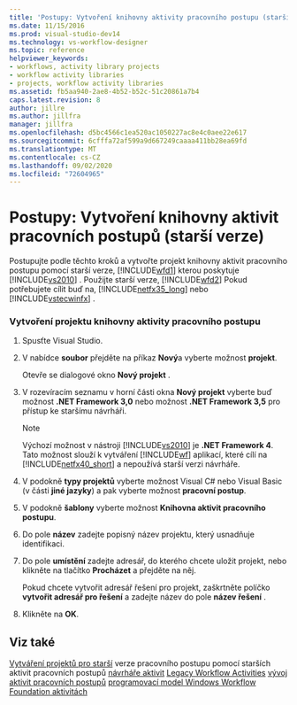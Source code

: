 ```yaml
---
title: 'Postupy: Vytvoření knihovny aktivity pracovního postupu (starší verze) | Microsoft Docs'
ms.date: 11/15/2016
ms.prod: visual-studio-dev14
ms.technology: vs-workflow-designer
ms.topic: reference
helpviewer_keywords:
- workflows, activity library projects
- workflow activity libraries
- projects, workflow activity libraries
ms.assetid: fb5aa940-2ae8-4b52-b52c-51c20861a7b4
caps.latest.revision: 8
author: jillre
ms.author: jillfra
manager: jillfra
ms.openlocfilehash: d5bc4566c1ea520ac1050227ac8e4c0aee22e617
ms.sourcegitcommit: 6cfffa72af599a9d667249caaaa411bb28ea69fd
ms.translationtype: MT
ms.contentlocale: cs-CZ
ms.lasthandoff: 09/02/2020
ms.locfileid: "72604965"
---
```

# <a name="how-to-create-a-workflow-activity-library-legacy"></a>Postupy: Vytvoření knihovny aktivit pracovních postupů (starší verze)
Postupujte podle těchto kroků a vytvořte projekt knihovny aktivit pracovního postupu pomocí starší verze, [!INCLUDE[wfd1](../includes/wfd1-md.md)] kterou poskytuje [!INCLUDE[vs2010](../includes/vs2010-md.md)] . Použijte starší verze, [!INCLUDE[wfd2](../includes/wfd2-md.md)] Pokud potřebujete cílit buď na, [!INCLUDE[netfx35_long](../includes/netfx35-long-md.md)] nebo [!INCLUDE[vstecwinfx](../includes/vstecwinfx-md.md)] .

### <a name="to-create-a-workflow-activity-library-project"></a>Vytvoření projektu knihovny aktivity pracovního postupu

1. Spusťte Visual Studio.

2. V nabídce **soubor** přejděte na příkaz **Nový**a vyberte možnost **projekt**.

     Otevře se dialogové okno **Nový projekt** .

3. V rozevíracím seznamu v horní části okna **Nový projekt** vyberte buď možnost **.NET Framework 3,0** nebo možnost **.NET Framework 3,5** pro přístup ke staršímu návrháři.

    > [!NOTE]
    > Výchozí možnost v nástroji [!INCLUDE[vs2010](../includes/vs2010-md.md)] je **.NET Framework 4**. Tato možnost slouží k vytváření [!INCLUDE[wf](../includes/wf-md.md)] aplikací, které cílí na [!INCLUDE[netfx40_short](../includes/netfx40-short-md.md)] a nepoužívá starší verzi návrháře.

4. V podokně **typy projektů** vyberte možnost Visual C# nebo Visual Basic (v části **jiné jazyky**) a pak vyberte možnost **pracovní postup**.

5. V podokně **šablony** vyberte možnost **Knihovna aktivit pracovního postupu**.

6. Do pole **název** zadejte popisný název projektu, který usnadňuje identifikaci.

7. Do pole **umístění** zadejte adresář, do kterého chcete uložit projekt, nebo klikněte na tlačítko **Procházet** a přejděte na něj.

     Pokud chcete vytvořit adresář řešení pro projekt, zaškrtněte políčko **vytvořit adresář pro řešení** a zadejte název do pole **název řešení** .

8. Klikněte na **OK**.

## <a name="see-also"></a>Viz také
 [Vytváření projektů pro starší](../workflow-designer/creating-legacy-workflow-projects.md) verze pracovního postupu pomocí starších aktivit pracovních postupů [návrháře aktivit](../workflow-designer/using-the-legacy-activity-designer.md) [Legacy Workflow Activities](../workflow-designer/legacy-workflow-activities.md) [vývoj aktivit pracovních postupů](https://msdn.microsoft.com/19876dfc-dfa5-4d52-b1f5-1d087474cc52) [programovací model Windows Workflow Foundation aktivitách](https://msdn.microsoft.com/192c4c1e-afb6-4f58-ab11-2b5bbbc2d2c0)